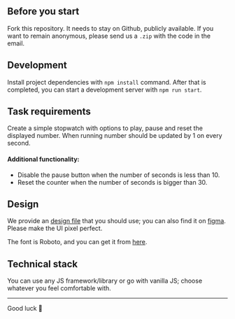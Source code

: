 ## Before you start
Fork this repository. It needs to stay on Github, publicly available. If you want to remain anonymous, please send us a `.zip` with the code in the email.

## Development
Install project dependencies with `npm install` command. After that is completed, you can start a development server with `npm run start`.

## Task requirements
Create a simple stopwatch with options to play, pause and reset the displayed number. When running number should be updated by 1 on every second.

#### Additional functionality:
* Disable the pause button when the number of seconds is less than 10.
* Reset the counter when the number of seconds is bigger than 30.

## Design
We provide an [design file](./design.png) that you should use; you can also find it on [figma](https://www.figma.com/file/MBN3Cw2SiWyabNmN9wN3jk/quick-front-end-assignment). Please make the UI pixel perfect.

The font is Roboto, and you can get it from [here](https://fonts.google.com/specimen/Roboto).

## Technical stack
You can use any JS framework/library or go with vanilla JS; choose whatever you feel comfortable with.

---

Good luck 🤗
